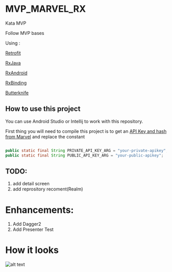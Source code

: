 # MVP_MARVEL_RX
Kata MVP

Follow MVP bases 

Using :

[Retrofit](http://square.github.io/retrofit/)

[RxJava](https://github.com/ReactiveX/RxJava)

[RxAndroid](https://github.com/ReactiveX/rxandroid)

[RxBinding](https://github.com/JakeWharton/RxBinding)

[Butterknife](http://jakewharton.github.io/butterknife/)


## How to use this project

You can use Android Studio or Intellij to work with this repository.

First thing you will need to compile this project is to get an [API Key and hash from Marvel](https://marvel.com/signin?referer=https%3A%2F%2Fdeveloper.marvel.com%2Faccount) and replace the constant 

```MVP_MARVEL_RX/app/src/main/java/com/puzzlebench/mvp_marvel/service/MarvelCostantsApi.java

public static final String PRIVATE_API_KEY_ARG = "your-private-apikey";
public static final String PUBLIC_API_KEY_ARG = "your-public-apikey";
```
  


## TODO:
1. add detail screen
1. add reprository recoment(Realm)

# Enhancements:
1. Add Dagger2
2. Add Presenter Test

# How it looks
![alt text](https://github.com/adsf117/MVP_MARVEL_RX/blob/master/demo_small.gif)
